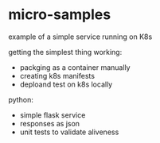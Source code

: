# micro-samples

example of a simple service running on K8s

getting the simplest thing working:
- packging as a container manually
- creating k8s manifests
- deploand test on k8s locally


python:
- simple flask service
- responses as json
- unit tests to validate aliveness

